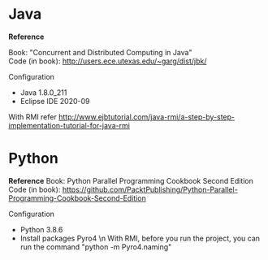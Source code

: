 # Java
 
**Reference**

Book: "Concurrent and Distributed Computing in Java" <br>
Code (in book): http://users.ece.utexas.edu/~garg/dist/jbk/


Configuration
- Java 1.8.0_211
- Eclipse IDE 2020-09

With RMI refer http://www.ejbtutorial.com/java-rmi/a-step-by-step-implementation-tutorial-for-java-rmi

# Python

**Reference**
Book: Python Parallel Programming Cookbook Second Edition <br>
Code (in book): https://github.com/PacktPublishing/Python-Parallel-Programming-Cookbook-Second-Edition <br>


Configuration
- Python 3.8.6
- Install packages Pyro4 \n
With RMI, before you run the project, you can run the command "python -m Pyro4.naming"

